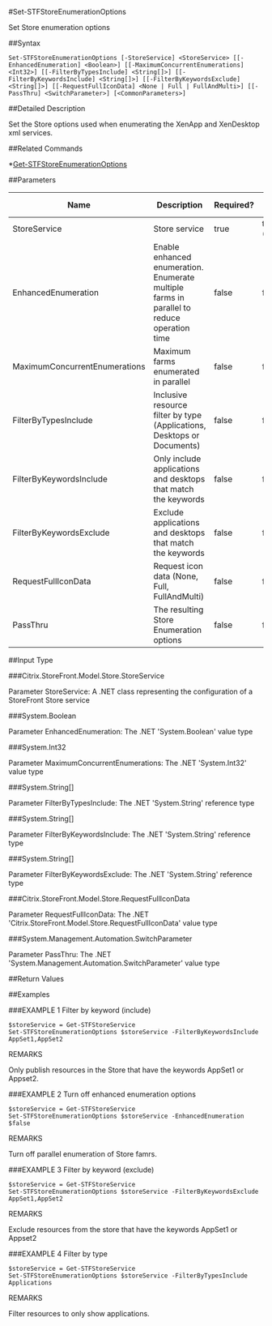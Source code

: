 #Set-STFStoreEnumerationOptions
Set Store enumeration options
##Syntax
```Set-STFStoreEnumerationOptions [-StoreService] <StoreService> [[-EnhancedEnumeration] <Boolean>] [[-MaximumConcurrentEnumerations] <Int32>] [[-FilterByTypesInclude] <String[]>] [[-FilterByKeywordsInclude] <String[]>] [[-FilterByKeywordsExclude] <String[]>] [[-RequestFullIconData] <None | Full | FullAndMulti>] [[-PassThru] <SwitchParameter>] [<CommonParameters>]
```
##Detailed Description
Set the Store options used when enumerating the XenApp and XenDesktop xml services.
##Related Commands
*[Get-STFStoreEnumerationOptions](Get-STFStoreEnumerationOptions)
##Parameters
|Name|Description|Required?|Pipeline Input||--|--|--|--||StoreService|Store service|true|true (ByValue)||EnhancedEnumeration|Enable enhanced enumeration. Enumerate multiple farms in parallel to reduce operation time|false|false||MaximumConcurrentEnumerations|Maximum farms enumerated in parallel|false|false||FilterByTypesInclude|Inclusive resource filter by type (Applications, Desktops or Documents)|false|false||FilterByKeywordsInclude|Only include applications and desktops that match the keywords|false|false||FilterByKeywordsExclude|Exclude applications and desktops that match the keywords|false|false||RequestFullIconData|Request icon data (None, Full, FullAndMulti)|false|false||PassThru|The resulting Store Enumeration options|false|false|##Input Type
###Citrix.StoreFront.Model.Store.StoreService
Parameter StoreService: A .NET class representing the configuration of a StoreFront Store service
###System.Boolean
Parameter EnhancedEnumeration: The .NET 'System.Boolean' value type
###System.Int32
Parameter MaximumConcurrentEnumerations: The .NET 'System.Int32' value type
###System.String[]
Parameter FilterByTypesInclude: The .NET 'System.String' reference type
###System.String[]
Parameter FilterByKeywordsInclude: The .NET 'System.String' reference type
###System.String[]
Parameter FilterByKeywordsExclude: The .NET 'System.String' reference type
###Citrix.StoreFront.Model.Store.RequestFullIconData
Parameter RequestFullIconData: The .NET 'Citrix.StoreFront.Model.Store.RequestFullIconData' value type
###System.Management.Automation.SwitchParameter
Parameter PassThru: The .NET 'System.Management.Automation.SwitchParameter' value type
##Return Values
##Examples
###EXAMPLE 1 Filter by keyword (include)
```$storeService = Get-STFStoreService
Set-STFStoreEnumerationOptions $storeService -FilterByKeywordsInclude AppSet1,AppSet2
```
REMARKS
Only publish resources in the Store that have the keywords AppSet1 or Appset2.
###EXAMPLE 2 Turn off enhanced enumeration options
```$storeService = Get-STFStoreService
Set-STFStoreEnumerationOptions $storeService -EnhancedEnumeration $false
```
REMARKS
Turn off parallel enumeration of Store famrs.
###EXAMPLE 3 Filter by keyword (exclude)
```$storeService = Get-STFStoreService
Set-STFStoreEnumerationOptions $storeService -FilterByKeywordsExclude AppSet1,AppSet2
```
REMARKS
Exclude resources from the store that have the keywords AppSet1 or Appset2
###EXAMPLE 4 Filter by type
```$storeService = Get-STFStoreService
Set-STFStoreEnumerationOptions $storeService -FilterByTypesInclude Applications
```
REMARKS
Filter resources to only show applications.

